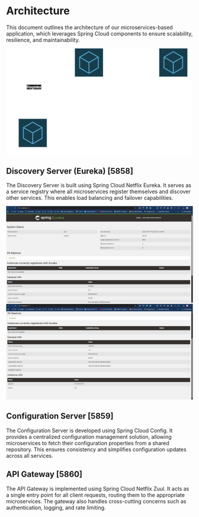 # Architecture

This document outlines the architecture of our microservices-based application, which leverages Spring Cloud components to ensure scalability, resilience, and maintainability.

![Architecture Diagram](assets/architecture-diagram.png)

## Discovery Server (Eureka) [5858]

The Discovery Server is built using Spring Cloud Netflix Eureka. It serves as a service registry where all microservices register themselves and discover other services. This enables load balancing and failover capabilities.

![Eureka Dashboard](assets/eureka1.png)
![Eureka Dashboard](assets/eureka2.png)

## Configuration Server [5859]

The Configuration Server is developed using Spring Cloud Config. It provides a centralized configuration management solution, allowing microservices to fetch their configuration properties from a shared repository. This ensures consistency and simplifies configuration updates across all services.

## API Gateway [5860]

The API Gateway is implemented using Spring Cloud Netflix Zuul. It acts as a single entry point for all client requests, routing them to the appropriate microservices. The gateway also handles cross-cutting concerns such as authentication, logging, and rate limiting.
